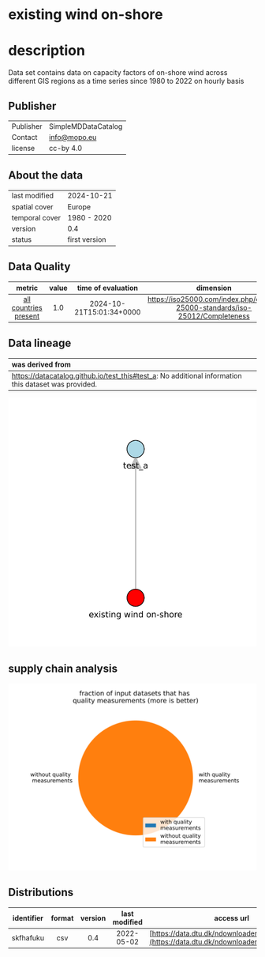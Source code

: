 
existing wind on-shore
======================

# description
  
Data set contains data on capacity factors of on-shore wind across different GIS regions as a time series since 1980 to 2022 on hourly basis
## Publisher

|||
| :--- | :--- |
|Publisher|SimpleMDDataCatalog|
|Contact|info@mopo.eu|
|license|cc-by 4.0|

## About the data

|||
| :--- | :--- |
|last modified|2024-10-21|
|spatial cover|Europe|
|temporal cover|1980 - 2020|
|version|0.4|
|status|first version|

## Data Quality

|metric|value|time of evaluation|dimension|
| :---: | :---: | :---: | :---: |
|[all countries present](jkdsfAFdfgsdfg.md)|1.0|2024-10-21T15:01:34+0000|https://iso25000.com/index.php/en/iso-25000-standards/iso-25012/Completeness|

## Data lineage

|was derived from|
| :--- |
|https://datacatalog.github.io/test_this#test_a: No additional information this dataset was provided.|
  
![Lineage overview](figures/ewrcqwfeb_lineage.svg)
## supply chain analysis
  
![supply chain analysis](figures/ewrcqwfeb_supply_chain.svg)
## Distributions

|identifier|format|version|last modified|access url|
| :---: | :---: | :---: | :---: | :---: |
|skfhafuku|csv|0.4|2022-05-02|[https://data.dtu.dk/ndownloader/files/34972672](https://data.dtu.dk/ndownloader/files/34972672)|
